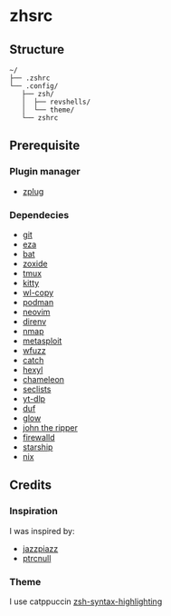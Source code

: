 # zhsrc

## Structure
```
~/
├── .zshrc
└── .config/
   ├── zsh/
   │  ├── revshells/
   │  └── theme/
   └── zshrc
```

## Prerequisite

### Plugin manager
- [zplug](https://github.com/zplug/zplug)

### Dependecies
- [git](https://git-scm.com/)
- [eza](https://github.com/eza-community/eza)
- [bat](https://github.com/sharkdp/bat)
- [zoxide](https://github.com/ajeetdsouza/zoxide)
- [tmux](https://github.com/tmux/tmux)
- [kitty](https://sw.kovidgoyal.net/kitty/)
- [wl-copy](https://github.com/bugaevc/wl-clipboard)
- [podman](https://podman.io/)
- [neovim](https://github.com/neovim)
- [direnv](https://direnv.net/)
- [nmap](https://nmap.org/)
- [metasploit](https://www.metasploit.com/)
- [wfuzz](https://github.com/xmendez/wfuzz)
- [catch](https://github.com/jazzpizazz/catch)
- [hexyl](https://github.com/sharkdp/hexyl)
- [chameleon](https://github.com/iustin24/chameleon)
- [seclists](https://github.com/danielmiessler/SecLists)
- [yt-dlp](https://github.com/yt-dlp/yt-dlp)
- [duf](https://github.com/muesli/duf)
- [glow](https://github.com/charmbracelet/glow)
- [john the ripper](https://www.openwall.com/john/)
- [firewalld](https://firewalld.org/)
- [starship](https://starship.rs/)
- [nix](https://nixos.org/download/)

## Credits

### Inspiration

I was inspired by:
- [jazzpiazz](https://github.com/jazzpizazz/zsh-aliases)
- [ptrcnull](https://github.com/ptrcnull/dotfiles)

### Theme
I use catppuccin [zsh-syntax-highlighting](https://github.com/catppuccin/zsh-syntax-highlighting.git)
